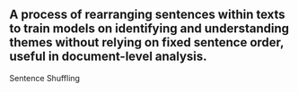 A process of rearranging sentences within texts to train models on identifying and understanding themes without relying on fixed sentence order, useful in document-level analysis.
---
Sentence Shuffling
